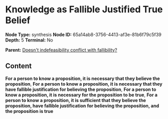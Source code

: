 # Knowledge as Fallible Justified True Belief

**Node Type:** synthesis
**Node ID:** 65a14ab8-3756-4413-af3e-81b6f79c5f39
**Depth:** 5
**Terminal:** No

**Parent:** [Doesn't indefeasibility conflict with fallibility?](doesnt-indefeasibility-conflict-with-fallibility-antithesis-b2bcd783-47cf-48a9-9d28-c6e3666b7524.md)

## Content

**For a person to know a proposition, it is necessary that they believe the proposition**, **For a person to know a proposition, it is necessary that they have fallible justification for believing the proposition**, **For a person to know a proposition, it is necessary for the proposition to be true**, **For a person to know a proposition, it is sufficient that they believe the proposition, have fallible justification for believing the proposition, and the proposition is true**
